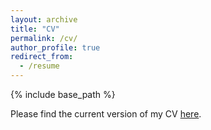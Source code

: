 ```yaml
---
layout: archive
title: "CV"
permalink: /cv/
author_profile: true
redirect_from:
  - /resume
---
```


{% include base_path %}

Please find the current version of my CV [here](http://zeqizhao12.github.io/files/CV_2025_V1.pdf).
